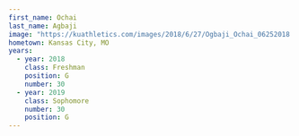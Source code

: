 ```yaml
---
first_name: Ochai
last_name: Agbaji
image: "https://kuathletics.com/images/2018/6/27/Ogbaji_Ochai_06252018.jpg?width=182&height=250&mode=crop&anchor=topcenter"
hometown: Kansas City, MO
years:
  - year: 2018
    class: Freshman
    position: G
    number: 30
  - year: 2019
    class: Sophomore
    number: 30
    position: G
---
```

